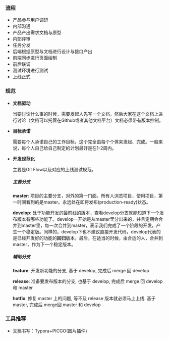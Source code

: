 ### 流程

* 产品参与用户调研
* 内部沟通
* 产品产出需求文档与原型
* 内部评审
* 任务分发
* 后端根据原型与文档进行设计与接口产出
* 前端同步进行页面绘制
* 前后联调
* 测试环境进行测试
* 上线正式

### 规范

* **文档驱动**

  当要讨论什么事的时候，需要发起人先写一个文档，然后大家在这个文档上进行讨论（文档可以托管在Github或者其他文档平台）文档必须带有版本控制。

* **目标承诺**

  需要每个人承诺自己的工作目标，这个完全由每个个体来发起、完成。一般来说，每个人自己给自己制定的计划最好是在1-2周内。

* **开发规范化**

  主要是Git Flow以及对应的上线测试规范。

  ##### 主要分支

  **master**: 项目的主要分支，对外的第一门面。所有人浏览项目，使用项目，第一时间看到的是master。永远处在即将发布(production-ready)状态。

  **develop**: 处于功能开发的最前线的版本，查看develop分支就能知道下一个发布版本有哪些功能了。develop一开始是从master里分出来的，并且定期会合并到master里，每一次合并到master，表示我们完成了一个阶段的开发，产生一个稳定版。同样的，develop下也不建议直接开发代码，develop代表的是已经开发好的功能的**回归**版本。最后，在适当的时候，由合适的人，合并到master，作为下一个稳定版本。

  ##### 辅助分支

  **feature**: 开发新功能的分支, 基于 develop, 完成后 merge 回 develop

  **release**: 准备要发布版本的分支, 也基于 develop, 完成后 merge 回 develop 和 master

  **hotfix**: 修复 master 上的问题, 等不及 release 版本就必须马上上线. 基于 master, 完成后 merge回 master 和 develop

### 工具推荐

* 文档书写：Typora+PICGO(图片插件)